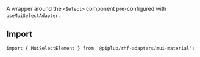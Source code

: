 A wrapper around the `<Select>` component pre-configured with `useMuiSelectAdapter`.

## <span className="docs-h2">Import</span>

```tsx
import { MuiSelectElement } from '@piplup/rhf-adapters/mui-material';
```
